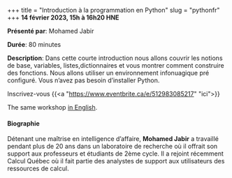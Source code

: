 +++
title = "Introduction à la programmation en Python"
slug = "pythonfr"
+++
**14 février 2023, 15h à 16h20 HNE**

**Présenté par**: Mohamed Jabir

**Durée**: 80 minutes

**Description**: Dans cette courte introduction nous allons couvrir les notions de base, variables,
listes,dictionnaires et vous montrer comment construire des fonctions. Nous allons utiliser un environnement
infonuagique pré configuré. Vous n’avez pas besoin d’installer Python.

Inscrivez-vous {{<a "https://www.eventbrite.ca/e/512983085217" "ici">}}

The same workshop [in English](/python).

#### Biographie

Détenant une maîtrise en intelligence d’affaire, **Mohamed Jabir** a travaillé pendant plus de 20 ans dans un
laboratoire de recherche où il offrait son support aux professeurs et étudiants de 2ème cycle. Il a rejoint
récemment Calcul Québec où il fait partie des analystes de support aux utilisateurs des ressources de calcul.

<!-- {{< vimeo 690948795 >}} -->
<!-- <br> -->

<!-- - [Watch this session on Vimeo](https://vimeo.com/690948795) -->
